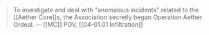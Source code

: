 > To investigate and deal with "anomalous incidents" related to the [[Aether Core]]s, the Association secretly began Operation Aether Ordeal.
> -- [[MC]] POV, [[04-01.01 Infiltration]]